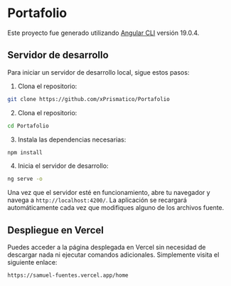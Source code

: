 # Portafolio

Este proyecto fue generado utilizando [Angular CLI](https://github.com/angular/angular-cli) versión 19.0.4.

## Servidor de desarrollo

Para iniciar un servidor de desarrollo local, sigue estos pasos:

1. Clona el repositorio:

```bash
git clone https://github.com/xPrismatico/Portafolio
```

2. Clona el repositorio:

```bash
cd Portafolio
```

3. Instala las dependencias necesarias:

```bash
npm install
```
4. Inicia el servidor de desarrollo:

```bash
ng serve -o
```

Una vez que el servidor esté en funcionamiento, abre tu navegador y navega a `http://localhost:4200/`. La aplicación se recargará automáticamente cada vez que modifiques alguno de los archivos fuente.

## Despliegue en Vercel
Puedes acceder a la página desplegada en Vercel sin necesidad de descargar nada ni ejecutar comandos adicionales. Simplemente visita el siguiente enlace:

`https://samuel-fuentes.vercel.app/home`
